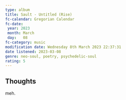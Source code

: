 ```yaml
---
type: album 
title: Sault - Untitled (Rise)
fc-calendar: Gregorian Calendar
fc-date: 
 year: 2023
 month: March
 day:   08
fc-category: music
modification date: Wednesday 8th March 2023 22:37:31
date listened: 2023-03-08
genre: neo-soul, poetry, psychedelic-soul
rating: 5
---
```

## Thoughts

meh.